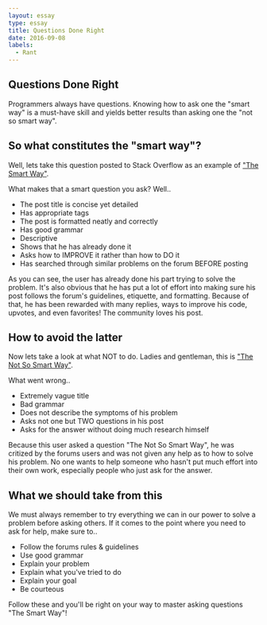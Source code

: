 ```yaml
---
layout: essay
type: essay
title: Questions Done Right
date: 2016-09-08
labels:
  - Rant
---
```


## Questions Done Right

Programmers always have questions. Knowing how to ask one the "smart way" is a must-have skill and yields better results than asking one the "not so smart way". 

## So what constitutes the "smart way"?

Well, lets take this question posted to Stack Overflow as an example of ["The Smart Way"](http://stackoverflow.com/questions/237104/how-do-i-check-if-an-array-includes-an-object-in-javascript).

What makes that a smart question you ask? Well..

* The post title is concise yet detailed
* Has appropriate tags
* The post is formatted neatly and correctly
* Has good grammar
* Descriptive
* Shows that he has already done it
* Asks how to IMPROVE it rather than how to DO it
* Has searched through similar problems on the forum BEFORE posting

As you can see, the user has already done his part trying to solve the problem. It's also obvious that he has put a lot of effort into making sure his post follows the forum's guidelines, etiquette, and formatting. Because of that, he has been rewarded with many replies, ways to improve his code, upvotes, and even favorites! The community loves his post.

## How to avoid the latter

Now lets take a look at what NOT to do. Ladies and gentleman, this is ["The Not So Smart Way"](http://stackoverflow.com/questions/39380961/using-html-and-javascript-to-perform-calculation).

What went wrong..

* Extremely vague title
* Bad grammar
* Does not describe the symptoms of his problem
* Asks not one but TWO questions in his post
* Asks for the answer without doing much research himself

Because this user asked a question "The Not So Smart Way", he was critized by the forums users and was not given any help as to
how to solve his problem. No one wants to help someone who hasn't put much effort into their own work, especially people who
just ask for the answer. 

## What we should take from this

We must always remember to try everything we can in our power to solve a problem before asking others. If it comes to the point 
where you need to ask for help, make sure to..

* Follow the forums rules & guidelines
* Use good grammar
* Explain your problem
* Explain what you've tried to do
* Explain your goal
* Be courteous

Follow these and you'll be right on your way to master asking questions "The Smart Way"!

